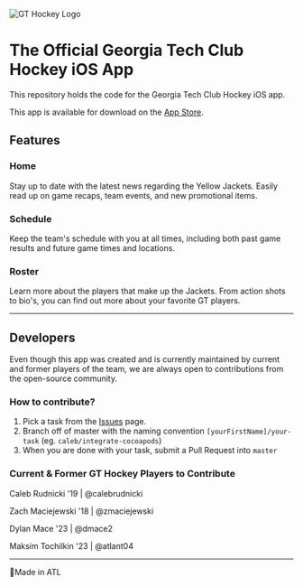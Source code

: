 ![GT Hockey Logo](https://i.imgur.com/ET1tpsi.png)

# The Official Georgia Tech Club Hockey iOS App
This repository holds the code for the Georgia Tech Club Hockey iOS app.

This app is available for download on the <a href="https://apps.apple.com/us/app/gt-hockey/id1484814696">App Store</a>.

## Features

### Home
Stay up to date with the latest news regarding the Yellow Jackets. Easily read up on game recaps, team events, and new promotional items.

### Schedule
Keep the team's schedule with you at all times, including both past game results and future game times and locations.

### Roster
Learn more about the players that make up the Jackets. From action shots to bio's, you can find out more about your favorite GT players.

---

## Developers
Even though this app was created and is currently maintained by current and former players of the team, we are always open to contributions from the open-source community.

### How to contribute?
1. Pick a task from the <a href="https://github.com/calebrudnicki/gthockey-iOS/issues">Issues</a> page.
2. Branch off of master with the naming convention `[yourFirstName]/your-task` (eg. `caleb/integrate-cocoapods`)
3. When you are done with your task, submit a Pull Request into `master`

### Current & Former GT Hockey Players to Contribute
Caleb Rudnicki '19 | @calebrudnicki

Zach Maciejewski '18 | @zmaciejewski

Dylan Mace '23 | @dmace2

Maksim Tochilkin '23 | @atlant04

---
📍Made in ATL
